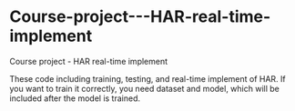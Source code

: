 # Course-project---HAR-real-time-implement
Course project - HAR real-time implement

These code including training, testing, and real-time implement of HAR. If you want to train it correctly, you need dataset and model, which will be included after the model is trained. 
